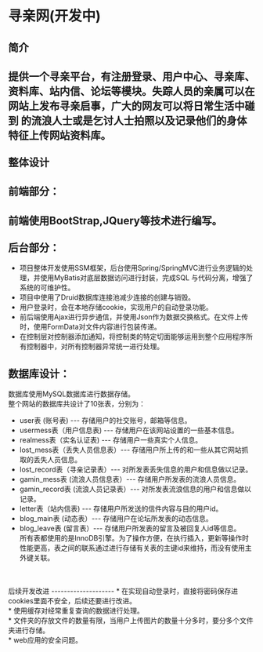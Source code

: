 寻亲网(开发中)
=========
简介
----------
提供一个寻亲平台，有注册登录、用户中心、寻亲库、资料库、站内信、论坛等模块。失踪人员的亲属可以在网站上发布寻亲启事，广大的网友可以将日常生活中碰到
的流浪人士或是乞讨人士拍照以及记录他们的身体特征上传网站资料库。
<br>
<br>
整体设计
-----------
前端部分：
-----------
前端使用BootStrap,JQuery等技术进行编写。
<br>
<br>
后台部分：
-----------------------------------
* 项目整体开发使用SSM框架，后台使用Spring/SpringMVC进行业务逻辑的处理，并使用MyBatis对底层数据访问进行封装，完成SQL
  与代码分离，增强了系统的可维护性。<br>
* 项目中使用了Druid数据库连接池减少连接的创建与销毁。<br>
* 用户登录时，会在本地存储cookie，实现用户的自动登录功能。<br>
* 前后端使用Ajax进行异步通信，并使用Json作为数据交换格式。在文件上传时，使用FormData对文件内容进行包装传递。<br>
* 在控制层对控制器添加通知，将控制类的特定切面能够运用到整个应用程序所有控制器中，对所有控制器异常统一进行处理。<br>

数据库设计：
-----------
数据库使用MySQL数据库进行数据存储。<br>
整个网站的数据库共设计了10张表，分别为：<br>
* user表 (账号表) --- 存储用户的社交账号，邮箱等信息。<br>
* usermess表（用户信息表) --- 存储用户在该网站设置的一些基本信息。<br>
* realmess表（实名认证表) --- 存储用户一些真实个人信息。<br>
* lost_mess表（丢失人员信息表）--- 存储用户所上传的和一些从其它网站抓取的丢失人员信息。<br>
* lost_record表（寻亲记录表）--- 对所发表丢失信息的用户和信息做以记录。<br>
* gamin_mess表 (流浪人员信息表）--- 存储用户所发表的流浪人员信息。<br>
* gamin_record表 (流浪人员记录表）--- 对所发表流浪信息的用户和信息做以记录。<br>
* letter表（站内信表) --- 存储用户所发送的信件内容与目的用户id。<br>
* blog_main表 (动态表）--- 存储用户在论坛所发表的动态信息。<br>
* blog_leave表 (留言表）--- 存储用户所发表的留言及被回复人id等信息。<br>
所有表都使用的是InnoDB引擎。为了操作方便，在执行插入，更新等操作时性能更高，表之间的联系通过进行存储有关表的主键id来维持，而没有使用主外键关联。
<br>
<br>
后续开发改进
--------------------
* 在实现自动登录时，直接将密码保存进cookies里面不安全，后续还要进行改进。<br>
* 使用缓存对经常重复查询的数据进行处理。<br>
* 文件夹的存放文件的数量有限，当用户上传图片的数量十分多时，要分多个文件夹进行存储。<br>
* web应用的安全问题。<br>
